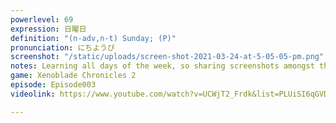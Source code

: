 ```yaml
---
powerlevel: 69
expression: 日曜日
definition: "(n-adv,n-t) Sunday; (P)"
pronunciation: にちようび
screenshot: "/static/uploads/screen-shot-2021-03-24-at-5-05-05-pm.png"
notes: Learning all days of the week, so sharing screenshots amongst them.
game: Xenoblade Chronicles 2
episode: Episode003
videolink: https://www.youtube.com/watch?v=UCWjT2_Frdk&list=PLUiSI6qGVDKsXmMW0GnjV--kUTLhsKN-K&index=4

---
```

